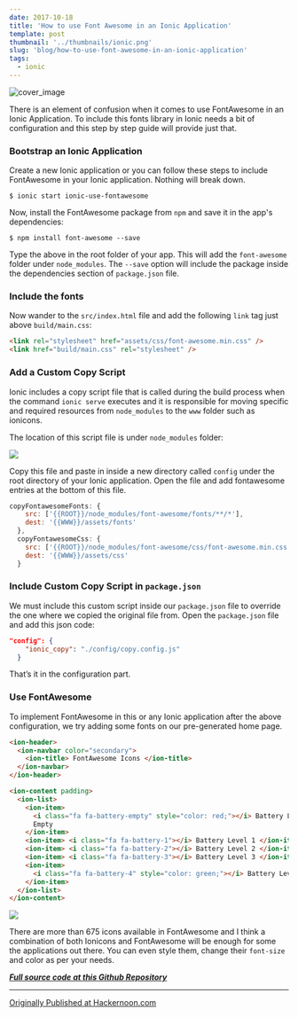```yaml
---
date: 2017-10-18
title: 'How to use Font Awesome in an Ionic Application'
template: post
thumbnail: '../thumbnails/ionic.png'
slug: 'blog/how-to-use-font-awesome-in-an-ionic-application'
tags:
  - ionic
---
```


![cover_image](https://miro.medium.com/max/2400/0*-qOkYtOyZk6wvaAS.jpg)

There is an element of confusion when it comes to use FontAwesome in an Ionic Application. To include this fonts library in Ionic needs a bit of configuration and this step by step guide will provide just that.

### Bootstrap an Ionic Application

Create a new Ionic application or you can follow these steps to include FontAwesome in your Ionic application. Nothing will break down.

```shell
$ ionic start ionic-use-fontawesome
```

Now, install the FontAwesome package from `npm` and save it in the app's dependencies:

```shell
$ npm install font-awesome --save
```

Type the above in the root folder of your app. This will add the `font-awesome` folder under `node_modules`. The `--save` option will include the package inside the dependencies section of `package.json` file.

### Include the fonts

Now wander to the `src/index.html` file and add the following `link` tag just above `build/main.css`:

```html
<link rel="stylesheet" href="assets/css/font-awesome.min.css" />
<link href="build/main.css" rel="stylesheet" />
```

### Add a Custom Copy Script

Ionic includes a copy script file that is called during the build process when the command `ionic serve` executes and it is responsible for moving specific and required resources from `node_modules` to the `www` folder such as ionicons.

The location of this script file is under `node_modules` folder:

![](https://cdn-images-1.medium.com/max/800/0*samQXT4FoWTgUXK1.png)

Copy this file and paste in inside a new directory called `config` under the root directory of your Ionic application. Open the file and add fontawesome entries at the bottom of this file.

```js
copyFontawesomeFonts: {
    src: ['{{ROOT}}/node_modules/font-awesome/fonts/**/*'],
    dest: '{{WWW}}/assets/fonts'
  },
  copyFontawesomeCss: {
    src: ['{{ROOT}}/node_modules/font-awesome/css/font-awesome.min.css'],
    dest: '{{WWW}}/assets/css'
  }
```

### Include Custom Copy Script in `package.json`

We must include this custom script inside our `package.json` file to override the one where we copied the original file from. Open the `package.json` file and add this json code:

```json
"config": {
    "ionic_copy": "./config/copy.config.js"
  }
```

That’s it in the configuration part.

### Use FontAwesome

To implement FontAwesome in this or any Ionic application after the above configuration, we try adding some fonts on our pre-generated home page.

```html
<ion-header>
  <ion-navbar color="secondary">
    <ion-title> FontAwesome Icons </ion-title>
  </ion-navbar>
</ion-header>

<ion-content padding>
  <ion-list>
    <ion-item>
      <i class="fa fa-battery-empty" style="color: red;"></i> Battery Level
      Empty
    </ion-item>
    <ion-item> <i class="fa fa-battery-1"></i> Battery Level 1 </ion-item>
    <ion-item> <i class="fa fa-battery-2"></i> Battery Level 2 </ion-item>
    <ion-item> <i class="fa fa-battery-3"></i> Battery Level 3 </ion-item>
    <ion-item>
      <i class="fa fa-battery-4" style="color: green;"></i> Battery Level 4
    </ion-item>
  </ion-list>
</ion-content>
```

![](https://cdn-images-1.medium.com/max/800/0*RnPachma2AAxR_SY.png)

There are more than 675 icons available in FontAwesome and I think a combination of both Ionicons and FontAwesome will be enough for some the applications out there. You can even style them, change their `font-size` and color as per your needs.

[**_Full source code at this Github Repository_**](https://github.com/amandeepmittal/ionic-use-font-awesome)

---

[Originally Published at Hackernoon.com](https://medium.com/hackernoon/how-to-use-font-awesome-in-an-ionic-application-31638ed3f77d)
